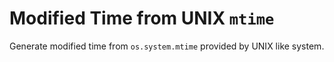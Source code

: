 # Modified Time from UNIX `mtime`

Generate modified time from `os.system.mtime` provided by UNIX like system.
